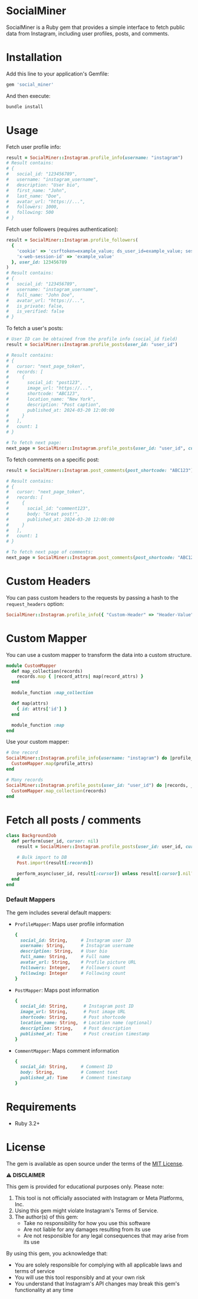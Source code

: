# SocialMiner

SocialMiner is a Ruby gem that provides a simple interface to fetch public data from Instagram, including user profiles, posts, and comments.

# Installation

Add this line to your application's Gemfile:

```ruby
gem 'social_miner'
```

And then execute:

```bash
bundle install
```

# Usage
Fetch user profile info:

```ruby
result = SocialMiner::Instagram.profile_info(username: "instagram")
# Result contains:
# {
#   social_id: "123456789",
#   username: "instagram_username",
#   description: "User bio",
#   first_name: "John",
#   last_name: "Doe",
#   avatar_url: "https://...",
#   followers: 1000,
#   following: 500
# }
```

Fetch user followers (requires authentication):

```ruby
result = SocialMiner::Instagram.profile_followers(
  {
    'cookie' => 'csrftoken=example_value; ds_user_id=example_value; sessionid=example_value',
    'x-web-session-id' => 'example_value'
  }, user_id: 123456789
)
# Result contains:
# {
#   social_id: "123456789",
#   username: "instagram_username",
#   full_name: "John Doe",
#   avatar_url: "https://...",
#   is_private: false,
#   is_verified: false
# }
```

To fetch a user's posts:

```ruby
# User ID can be obtained from the profile info (social_id field)
result = SocialMiner::Instagram.profile_posts(user_id: "user_id")

# Result contains:
# {
#   cursor: "next_page_token",
#   records: [
#     {
#       social_id: "post123",
#       image_url: "https://...",
#       shortcode: "ABC123",
#       location_name: "New York",
#       description: "Post caption",
#       published_at: 2024-03-20 12:00:00
#     }
#   ],
#   count: 1
# }

# To fetch next page:
next_page = SocialMiner::Instagram.profile_posts(user_id: "user_id", cursor: result[:cursor])
```

To fetch comments on a specific post:

```ruby
result = SocialMiner::Instagram.post_comments(post_shortcode: "ABC123")

# Result contains:
# {
#   cursor: "next_page_token",
#   records: [
#     {
#       social_id: "comment123",
#       body: "Great post!",
#       published_at: 2024-03-20 12:00:00
#     }
#   ],
#   count: 1
# }

# To fetch next page of comments:
next_page = SocialMiner::Instagram.post_comments(post_shortcode: "ABC123", cursor: result[:cursor])
```

# Custom Headers

You can pass custom headers to the requests by passing a hash to the `request_headers` option:

```ruby
SocialMiner::Instagram.profile_info({ "Custom-Header" => "Header-Value" }, username: "instagram")
```

# Custom Mapper

You can use a custom mapper to transform the data into a custom structure.

```ruby
module CustomMapper
  def map_collection(records)
    records.map { |record_attrs| map(record_attrs) }
  end

  module_function :map_collection

  def map(attrs)
    { id: attrs['id'] }
  end

  module_function :map
end
```

Use your custom mapper:

```ruby
# One record
SocialMiner::Instagram.profile_info(username: "instagram") do |profile_attrs|
  CustomMapper.map(profile_attrs)
end

# Many records
SocialMiner::Instagram.profile_posts(user_id: "user_id") do |records, _cursor, _count|
  CustomMapper.map_collection(records)
end
```

# Fetch all posts / comments

```ruby
class BackgroundJob
  def perform(user_id, cursor: nil)
    result = SocialMiner::Instagram.profile_posts(user_id: user_id, cursor: cursor)

    # Bulk import to DB
    Post.import(result[:records])

    perform_async(user_id, result[:cursor]) unless result[:cursor].nil?
  end
end
```

### Default Mappers

The gem includes several default mappers:

- `ProfileMapper`: Maps user profile information
  ```ruby
  {
    social_id: String,     # Instagram user ID
    username: String,      # Instagram username
    description: String,   # User bio
    full_name: String,     # Full name
    avatar_url: String,    # Profile picture URL
    followers: Integer,    # Followers count
    following: Integer     # Following count
  }
  ```

- `PostMapper`: Maps post information
  ```ruby
  {
    social_id: String,      # Instagram post ID
    image_url: String,      # Post image URL
    shortcode: String,      # Post shortcode
    location_name: String,  # Location name (optional)
    description: String,    # Post description
    published_at: Time      # Post creation timestamp
  }
  ```

- `CommentMapper`: Maps comment information
  ```ruby
  {
    social_id: String,     # Comment ID
    body: String,          # Comment text
    published_at: Time     # Comment timestamp
  }
  ```

# Requirements

- Ruby 3.2+

# License

The gem is available as open source under the terms of the [MIT License](https://opensource.org/licenses/MIT).

⚠️ **DISCLAIMER**

This gem is provided for educational purposes only. Please note:

1. This tool is not officially associated with Instagram or Meta Platforms, Inc.
2. Using this gem might violate Instagram's Terms of Service.
3. The author(s) of this gem:
   - Take no responsibility for how you use this software
   - Are not liable for any damages resulting from its use
   - Are not responsible for any legal consequences that may arise from its use

By using this gem, you acknowledge that:
- You are solely responsible for complying with all applicable laws and terms of service
- You will use this tool responsibly and at your own risk
- You understand that Instagram's API changes may break this gem's functionality at any time